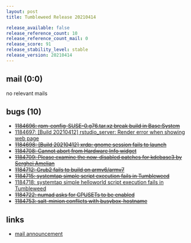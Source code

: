 ```yaml
---
layout: post
title: Tumbleweed Release 20210414

release_available: false
release_reference_count: 10
release_reference_count_mail: 0
release_score: 91
release_stability_level: stable
release_version: 20210414
---
```


## mail (0:0)

no relevant mails

## bugs (10)

<!--more-->

- ~~[1184696: rpm-config-SUSE-0.g76.tar.xz break build in Base:System](https://bugzilla.opensuse.org/show_bug.cgi?id=1184696)~~
- [1184697: \[Build 20210412\] rstudio_server: Render error when showing web page](https://bugzilla.opensuse.org/show_bug.cgi?id=1184697)
- ~~[1184698: \[Build 20210412\] xrdp: gnome session fails to launch](https://bugzilla.opensuse.org/show_bug.cgi?id=1184698)~~
- ~~[1184708: Cannot abort from Hardware Info widget](https://bugzilla.opensuse.org/show_bug.cgi?id=1184708)~~
- ~~[1184709: Please examine the now-disabled patches for kdebase3 by Serghei Amelian](https://bugzilla.opensuse.org/show_bug.cgi?id=1184709)~~
- ~~[1184712: Grub2 fails to build on armv6/armv7](https://bugzilla.opensuse.org/show_bug.cgi?id=1184712)~~
- ~~[1184715: systemtap simple script execution fails in Tumbleweed](https://bugzilla.opensuse.org/show_bug.cgi?id=1184715)~~
- [1184718: systemtap simple helloworld script execution fails in Tumbleweed](https://bugzilla.opensuse.org/show_bug.cgi?id=1184718)
- ~~[1184722: numad asks for CPUSETs to be enabled](https://bugzilla.opensuse.org/show_bug.cgi?id=1184722)~~
- ~~[1184753: salt-minion conflicts with busybox-hostname](https://bugzilla.opensuse.org/show_bug.cgi?id=1184753)~~



## links

- [mail announcement](https://lists.opensuse.org/archives/list/factory@lists.opensuse.org/thread/W5VYM34ABTBYGBVWSEH75FXP5EEXTY3U)
